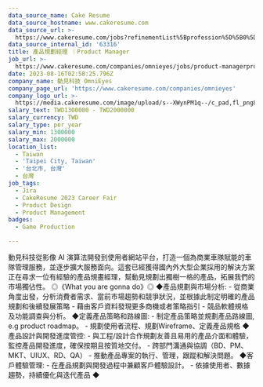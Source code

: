 ```yaml
---
data_source_name: Cake Resume
data_source_hostname: www.cakeresume.com
data_source_url: >-
  https://www.cakeresume.com/jobs?refinementList%5Bprofession%5D%5B0%5D=game-production&range%5Bsalary_range%5D%5Bmin%5D=100000
data_source_internal_id: '63316'
title: 產品規劃經理 ｜Product Manager
job_url: >-
  https://www.cakeresume.com/companies/omnieyes/jobs/product-managerproduct-manager-15e7fb
date: 2023-08-16T02:58:25.796Z
company_name: 動見科技 OmniEyes
company_page_url: 'https://www.cakeresume.com/companies/omnieyes'
company_logo_url: >-
  https://media.cakeresume.com/image/upload/s--XWynPM1q--/c_pad,fl_png8,h_200,w_200/v1615194351/cnooukbovmmzkplynmzg.png
salary_text: TWD1300000 - TWD2000000
salary_currency: TWD
salary_type: per_year
salary_min: 1300000
salary_max: 2000000
location_list:
  - Taiwan
  - 'Taipei City, Taiwan'
  - '台北市, 台灣'
  - 台灣
job_tags:
  - Jira
  - CakeResume 2023 Career Fair
  - Product Design
  - Product Management
badges:
  - Game Production

---
```


動見科技從影像 AI 演算法開發到使用者網站平台，打造一個為商業車隊賦能的車隊管理服務，並逐步擴大服務面向。這套已經獲得國內外大型企業採用的解決方案正在尋求一位有經驗的產品規畫經理，幫動見規劃出獨樹一格的產品，拓展我們的市場獨佔性。 ◎《What you are gonna do》◎ ◆產品規劃與市場分析: - 從商業角度出發，分析消費者需求、當前市場趨勢和競爭狀況，並根據此制定明確的產品規劃和後續發展策略 - 藉由客戶資料發現更多商機或者策略指引 - 競品軟體規格及功能調查與分析。 ◆定義產品策略和路線圖: - 制定產品策略並規劃產品路線圖, e.g product roadmap。 - 規劃使用者流程、規劃Wireframe、定義產品規格 ◆產品設計與開發進度管控: - 與工程/設計合作規劃友善且易用的產品介面和體驗，監控產品開發進度，確保按期且按質地交付。 - 跨部門溝通與協調（BD、PM、MKT、UIUX、RD、QA） - 推動產品專案的執行、管理，跟蹤和解決問題。 ◆客戶體驗管理: - 在產品規劃與開發過程中兼顧客戶體驗設計。 - 依據使用者、數據趨勢，持續優化與迭代產品 ◆